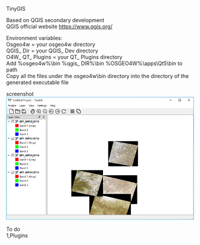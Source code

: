 TinyGIS

Based on QGIS secondary development  
QGIS official website https://www.qgis.org/

Environment variables:  
Osgeo4w = your osgeo4w directory  
QGIS_ Dir = your QGIS_ Dev directory  
O4W_ QT_ Plugins = your QT_ Plugins directory  
Add %osgeo4w%\bin %qgis_ DIR%\bin %OSGEO4W%\apps\Qt5\bin to path  
Copy all the files under the osgeo4w\bin directory into the directory of the generated executable file

screenshot
![image](screenshot.png)

To do  
1,Plugins
